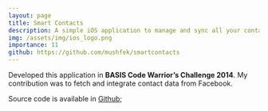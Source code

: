 ```yaml
---
layout: page
title: Smart Contacts
description: A simple iOS application to manage and sync all your contacts from phone and social media
img: /assets/img/ios_logo.png
importance: 11
github: https://github.com/mushfek/smartcontacts
---
```


Developed this application in **BASIS Code Warrior’s Challenge 2014**. My contribution was to fetch and integrate contact data from Facebook.

Source code is available in [Github](https://github.com/mushfek/smartcontacts);
